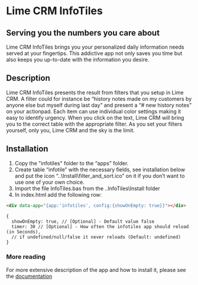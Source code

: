 # Lime CRM InfoTiles
## Serving you the numbers you care about
Lime CRM InfoTiles brings you your personalized daily information needs served at your fingertips. This addictive app not only saves you time but also keeps you up-to-date with the information you desire. 
## Description
Lime CRM InfoTiles presents the result from filters that you setup in Lime CRM. A filter could for instance be “history notes made on my customers by anyone else but myself during last day” and present a “# new history notes” on your actionpad. 
Each item can use individual color settings making it easy to identify urgency.
When you click on the text, Lime CRM will bring you to the correct table with the appropriate filter.
As you set your filters yourself, only you, Lime CRM and the sky is the limit.
## Installation
1. Copy the "infotiles" folder to the “apps” folder.
2. Create table “infotile” with the necessary fields, see installation below and put the icon “..\Install\filter_and_sort.ico” on it if you don’t want to use one of your own choice.
3. Import the file InfoTiles.bas from the ..InfoTiles\Install folder
4. In index.html add the following row: 
``` html
<div data-app="{app:'infotiles', config:{showOnEmpty: true}}"></div>
```

``` Configuration
{
  showOnEmpty: true, // [Optional] - Default value false
  timer: 30 // [Optional] - How often the infotiles app should reload (in Seconds), 
  // if undefined/null/false it never reloads (Default: undefined)
}
```

### More reading
For more extensive description of the app and how to install it, please see the <a href="https://raw.githubusercontent.com/Lundalogik/LimeBootstrapAppStore/master/infotiles/Docs/Lime CRM InfoTiles.docx" download >documentation</a>
